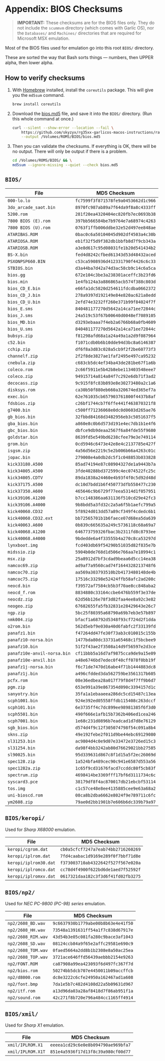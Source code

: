 # Appendix: BIOS Checksums

> **IMPORTANT:** These checksums are for the BIOS files only. They do not include the `scummvm` directory (which comes with Garlic OS), nor the `Databases/` and `Machines/` directories that are required for Microsoft MSX emulation.

Most of the BIOS files used for emulation go into this root `BIOS/` directory.

These are sorted the way that Bash sorts things — numbers, then UPPER alpha, then lower alpha.

## How to verify checksums

1. With [Homebrew] installed, install the `coreutils` package. This will give you the `md5sum` command.

    ```bash
    brew install coreutils
    ```

1. Download the [bios.md5] file, and save it into the `BIOS/` directory. (Run this whole command at once.)

    ```bash
    curl --silent --show-error --location --fail \
        https://github.com/skyzyx/rg35xx-garlicos-macos-instructions/raw/main/bios.md5 \
        --output /Volumes/ROMS/BIOS/bios.md5
    ```

1. Then you can validate the checksums. If everything is OK, there will be no output. There will only be output if there is a problem.

    ```bash
    cd /Volumes/ROMS/BIOS/ && \
    md5sum --ignore-missing --quiet --check bios.md5
    ```

## `BIOS/`

| File                        | MD5 Checksum                       |
|-----------------------------|------------------------------------|
| `000-lo.lo`                 | `fc7599f3f871578fe9a0453662d1c966` |
| `3do_arcade_saot.bin`       | `8970fc987ab89a7f64da9f8a8c4333ff` |
| `5200.rom`                  | `281f20ea4320404ec820fb7ec0693b38` |
| `7800 BIOS (E).rom`         | `397bb566584be7b9764e7a68974c4263` |
| `7800 BIOS (U).rom`         | `0763f1ffb006ddbe32e52d497ee848ae` |
| `ATARIBAS.ROM`              | `0bac0c6a50104045d902df4503a4c30b` |
| `ATARIOSA.ROM`              | `eb1f32f5d9f382db1bbfb8d7f9cb343a` |
| `ATARIOSB.ROM`              | `a3e8d617c95d08031fe1b20d541434b2` |
| `BS-X.bin`                  | `fed4d8242cfbed61343d53d48432aced` |
| `PSXONPSP660.BIN`           | `c53ca5908936d412331790f4426c6c33` |
| `STBIOS.bin`                | `d3a44ba7d42a74d3ac58cb9c14c6a5ca` |
| `bios.gg`                   | `672e104c3be3a238301aceffc3b23fd6` |
| `bios.min`                  | `1e4fb124a3a886865acb574f388c803d` |
| `bios_CD_E.bin`             | `e66fa1dc5820d254611fdcdba0662372` |
| `bios_CD_J.bin`             | `278a9397d192149e84e820ac621a8edd` |
| `bios_CD_U.bin`             | `2efd74e3232ff260e371b99f84024f7f` |
| `bios_E.sms`                | `840481177270d5642a14ca71ee72844c` |
| `bios_J.sms`                | `24a519c53f67b00640d0048ef7089105` |
| `bios_MD.bin`               | `d3293ebaaa7f4eb2a6766b68a0fb4609` |
| `bios_U.sms`                | `840481177270d5642a14ca71ee72844c` |
| `bubsys.zip`                | `f81298afd68a1a24a49a1a2d9f087964` |
| `c52.bin`                   | `f1071cdb0b6b10dde94d3bc8a6146387` |
| `cchip.zip`                 | `df6f8a3d83c028a5cb9f2f2be60773f3` |
| `channelf.zip`              | `2f2f8de3827ae1faf2495e497ca95232` |
| `cnebula.zip`               | `c683cb5dc4ef34ba43de281be67f1a6b` |
| `coleco.rom`                | `2c66f5911e5b42b8ebe113403548eee7` |
| `coleco.zip`                | `94915714a814a84f7c292e6db71f3ad2` |
| `decocass.zip`              | `9c915f8fc83b893e8e30273480a2c1a6` |
| `disksys.rom`               | `ca30b50f880eb660a320674ed365ef7a` |
| `exec.bin`                  | `62e761035cb657903761800f4437b8af` |
| `fdsbios.zip`               | `c26bf1744cb7f6ffe441f463870321f8` |
| `g7400.bin`                 | `c500ff71236068e0dc0d0603d265ae76` |
| `gb_bios.bin`               | `32fbbd84168d3482956eb3c5051637f5` |
| `gba_bios.bin`              | `a860e8c0b6d573d191e4ec7db1b1e4f6` |
| `gbc_bios.bin`              | `dbfce9db9deaa2567f6a84fde55f9680` |
| `goldstar.bin`              | `8639fd5e549bd6238cfee79e3e749114` |
| `grom.bin`                  | `0cd5946c6473e42e8e4c2137785e427f` |
| `isgsm.zip`                 | `4a56d56e2219c5e2b006b66a4263c01c` |
| `jopac.bin`                 | `279008e4a0db2dc5f1c048853b033828` |
| `kick33180.A500`            | `85ad74194e87c08904327de1a9443b7a` |
| `kick34005.A500`            | `3fde40288bd372599c4ec074522fc25c` |
| `kick34005.CDTV`            | `89da1838a24460e4b93f4f0c5d92d48d` |
| `kick37175.A500`            | `dc10d7bdd1b6f450773dfb558477c230` |
| `kick37350.A600`            | `465646c9b6729f77eea5314d1f057951` |
| `kick39106.A1200`           | `b7cc148386aa631136f510cd29e42fc3` |
| `kick39106.A4000`           | `9b8bdd5a3fd32c2a5a6f5b1aefc799a5` |
| `kick40060.CD32`            | `5f8924d013dd57a89cf349f4cdedc6b1` |
| `kick40060.CD32.ext`        | `bb72565701b1b6faece07d68ea5da639` |
| `kick40063.A600`            | `0b839c665635a249c5736118c68a69a7` |
| `kick40068.A1200`           | `646773759326fbac3b2311fd8c8793ee` |
| `kick40068.A4000`           | `9bdedde6a4f33555b4a270c8ca53297d` |
| `lynxboot.img`              | `fcd403db69f54290b51035d82f835e7b` |
| `midssio.zip`               | `5904b0de768d1d506e766aa7e18994c1` |
| `msx.zip`                   | `25a8912d7bf3cdad9beaa6d5cc14ea38` |
| `namcoc69.zip`              | `ad9af7a9560cad74f1644328213748f6` |
| `namcoc70.zip`              | `aa569a303793510b2b4173480148de4b` |
| `namcoc75.zip`              | `17516c33298e52424ffb58afc2ad208c` |
| `neocd.bin`                 | `f39572af7584cb5b3f70ae8cc848aba2` |
| `neocd_f.rom`               | `8834880c33164ccbe6476b559f3e37de` |
| `neocdz.zip`                | `62d56b126e78f3d82faa4ee8a92c3e82` |
| `neogeo.zip`                | `67682655fa5fb32831e28429643e26c7` |
| `ngp.zip`                   | `5bc25f80395a68790a69b7eb3e57b897` |
| `nmk004.zip`                | `bfacf1a68792d5348f93cf724d2f1dda` |
| `o2rom.bin`                 | `562d5ebf9e030a40d6fabfc2f33139fd` |
| `panafz1.bin`               | `f47264dd47fe30f73ab3c010015c155b` |
| `panafz10-norsa.bin`        | `1477bda80dc33731a65468c1f5bcbee9` |
| `panafz10.bin`              | `51f2f43ae2f3508a14d9f56597e2d3ce` |
| `panafz10e-anvil-norsa.bin` | `cf11bbb5a16d7af9875cca9de9a15e09` |
| `panafz10e-anvil.bin`       | `a48e6746bd7edec0f40cff078f0bb19f` |
| `panafz1j-norsa.bin`        | `f6c71de7470d16abe4f71b1444883dc8` |
| `panafz1j.bin`              | `a496cfdded3da562759be3561317b605` |
| `pcfx.rom`                  | `08e36edbea28a017f79f8d4f7ff9b6d7` |
| `pgm.zip`                   | `653e991a39e867354d090c3394157d1c` |
| `sanyotry.bin`              | `35fa1a1ebaaeea286dc5cd15487c13ea` |
| `scph1001.bin`              | `924e392ed05558ffdb115408c263dccf` |
| `scph101.bin`               | `6e3735ff4c7dc899ee98981385f6f3d0` |
| `scph5501.bin`              | `490f666e1afb15b7362b406ed1cea246` |
| `scph7001.bin`              | `1e68c231d0896b7eadcad1d7d8e76129` |
| `sgb_bios.bin`              | `d574d4f9c12f305074798f54c091a8b4` |
| `skns.zip`                  | `49e192febe2f011d9be44ebc69129080` |
| `sl31253.bin`               | `ac9804d4c0e9d07e33472e3726ed15c3` |
| `sl31254.bin`               | `da98f4bb3242ab80d76629021bb27585` |
| `sl90025.bin`               | `95d339631d867c8f1d15a5f2ec26069d` |
| `spec128.zip`               | `1a524bfa489cec90c941e6587d553a56` |
| `spec1282a.zip`             | `1c65f9cd31676facd7ccddc80f5cb83f` |
| `spectrum.zip`              | `4698414be3369fff17bf6d3111734c6c` |
| `syscard3.pce`              | `38179df8f4ac870017db21ebcbf53114` |
| `tos.img`                   | `c1c57ce48e8ee4135885cee9e63a68a2` |
| `uni-bioscd.rom`            | `08ca8b2dba6662e8024f9e789711c6fc` |
| `ym2608.zip`                | `79ae0d2bb1901b7e606b6dc339b79a97` |

## `BIOS/keropi/`

Used for _Sharp X68000_ emulation.

| File                  | MD5 Checksum                       |
|-----------------------|------------------------------------|
| `keropi/cgrom.dat`    | `cb0a5cfcf7247a7eab74bb2716260269` |
| `keropi/iplrom.dat`   | `7fd4caabac1d9169e289f0f7bbf71d8e` |
| `keropi/iplrom30.dat` | `f373003710ab4322642f527f567e020a` |
| `keropi/iplromco.dat` | `cc78d4f4900f622bd6de1aed7f52592f` |
| `keropi/iplromxv.dat` | `0617321daa182c3f3d6f41fd02fb3275` |

## `BIOS/np2/`

Used for _NEC PC-9800 (PC-98) series_ emulation.

| File               | MD5 Checksum                       |
|--------------------|------------------------------------|
| `np2/2608_BD.wav`  | `9c6637930b1779abe00b8b63e4e41f50` |
| `np2/2608_HH.wav`  | `73548a1391631ff54a1f7c838d67917e` |
| `np2/2608_RIM.wav` | `43d54b3e05c081fa280c9bace3af1043` |
| `np2/2608_SD.wav`  | `08124ccb84a9f65e2affc29581e690c9` |
| `np2/2608_TOM.wav` | `0faed5664a2dd8b1b2308e8a50ac25ea` |
| `np2/2608_TOP.wav` | `3721ace646ffd56439aebbb2154e9263` |
| `np2/FONT.ROM`     | `ca87908a99ea423093f6d497fc367f7d` |
| `np2/bios.rom`     | `50274bb5dcb707e4450011b09accffcb` |
| `np2/d8000.rom`    | `dc8e3222c6cfe24950a162467ad1a608` |
| `np2/font.bmp`     | `7da1e5b7c482d4108d22a5b09631d967` |
| `np2/itf.rom`      | `a13d96da03a28af8418d7f86ab951f1a` |
| `np2/sound.rom`    | `42c271f8b720e796a484cc1165ff4914` |

## `BIOS/xmil/`

Used for _Sharp X1_ emulation.

| File              | MD5 Checksum                       |
|-------------------|------------------------------------|
| `xmil/IPLROM.X1`  | `eeeea1cd29c6e0e8b094790ae969bfa7` |
| `xmil/IPLROM.X1T` | `851e4a5936f17d13f8c39a980cf00d77` |

[bios.md5]: https://github.com/skyzyx/rg35xx-garlicos-macos-instructions/raw/main/bios.md5
[Homebrew]: https://mac.install.guide/homebrew/index.html
